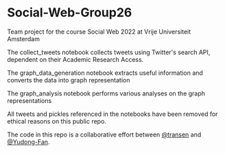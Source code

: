 # Social-Web-Group26
Team project for the course Social Web 2022 at Vrije Universiteit Amsterdam

The collect_tweets notebook collects tweets using Twitter's search API, dependent on their Academic Research Access.

The graph_data_generation notebook extracts useful information and converts the data into graph representation

The graph_analysis notebook performs various analyses on the graph representations 

All tweets and pickles referenced in the notebooks have been removed for ethical reasons on this public repo. 

The code in this repo is a collaborative effort between [@transen](https://github.com/transen/) and [@Yudong-Fan](https://github.com/Yudong-Fan).
